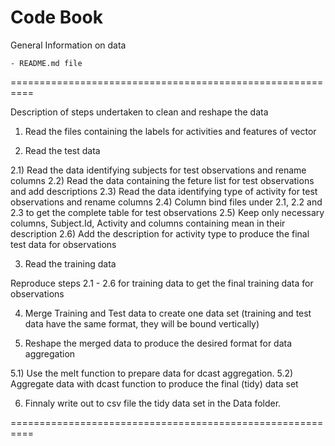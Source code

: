 Code Book
==========================================================

General Information on data

	- README.md file
	
==========================================================

Description of steps undertaken to clean and reshape the data

1) Read the files containing the labels for activities and features of vector

2) Read the test data

2.1) Read the data identifying subjects for test observations and rename columns
2.2) Read the data containing the feture list for test observations and add descriptions
2.3) Read the data identifying type of activity for test observations and rename columns
2.4) Column bind files under 2.1, 2.2 and 2.3 to get the complete table for test observations
2.5) Keep only necessary columns, Subject.Id, Activity and columns containing mean in their description
2.6) Add the description for activity type to produce the final test data for observations

3) Read the training data

Reproduce steps 2.1 - 2.6 for training data to get the final training data for observations 

4) Merge Training and Test data to create one data set (training and test data have the same format, they will
	be bound vertically)

5) Reshape the merged data to produce the desired format for data aggregation

5.1) Use the melt function to prepare data for dcast aggregation.
5.2) Aggregate data with dcast function to produce the final (tidy) data set

6) Finnaly write out to csv file the tidy data set in the Data folder.

==========================================================
